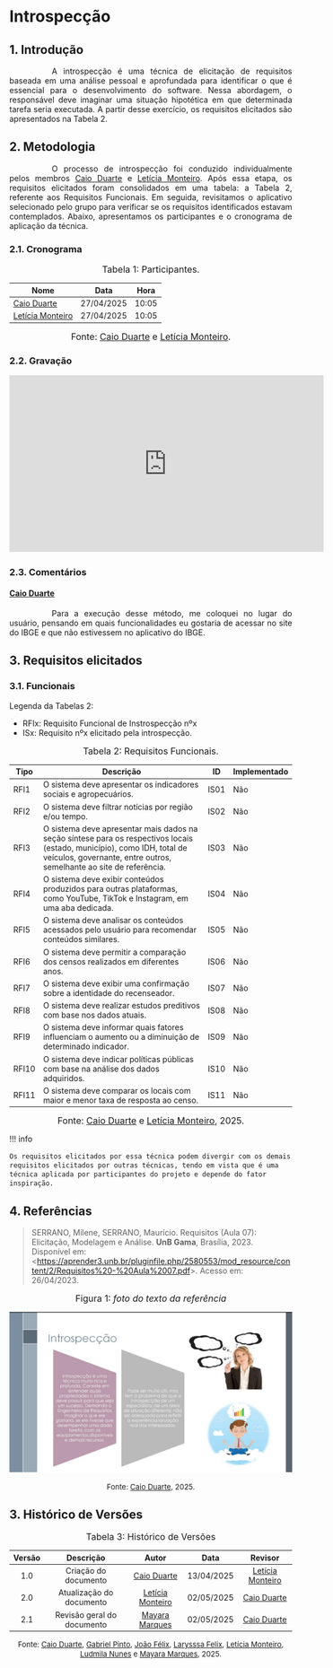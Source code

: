 # Introspecção

## 1. Introdução

<div style="text-align: justify; text-indent: 2cm;">
A introspecção é uma técnica de elicitação de requisitos baseada em uma análise pessoal e aprofundada para identificar o que é essencial para o desenvolvimento do software. Nessa abordagem, o responsável deve imaginar uma situação hipotética em que determinada tarefa seria executada. A partir desse exercício, os requisitos elicitados são apresentados na Tabela 2.
</DIV>

## 2. Metodologia

<div style="text-align: justify; text-indent: 2cm;">
O processo de introspecção foi conduzido individualmente pelos membros <a href="https://github.com/caioduart3">Caio Duarte</a> e <a href="https://github.com/LeticiaMonteiroo">Letícia Monteiro</a>. Após essa etapa, os requisitos elicitados foram consolidados em uma tabela: a Tabela 2, referente aos Requisitos Funcionais. Em seguida, revisitamos o aplicativo selecionado pelo grupo para verificar se os requisitos identificados estavam contemplados. Abaixo, apresentamos os participantes e o cronograma de aplicação da técnica.
</div>

### 2.1. Cronograma

<font size="3"><p style="text-align: center">Tabela 1: Participantes.</p></font>

<center>

| Nome                                             | Data                   |  Hora |
| ------------------------------------------------ | ------------------------ | -------------- |
| [Caio Duarte](https://github.com/caioduart3)   |  27/04/2025|  10:05 |
| [Letícia Monteiro](https://github.com/LeticiaMonteiroo) |  27/04/2025| 10:05   |

</center>

<font size="3"><p style="text-align: center">Fonte: [Caio Duarte](https://github.com/caioduart3) e [Letícia Monteiro](https://github.com/LeticiaMonteiroo).</p></font>

### 2.2. Gravação

<div style="text-align: center;">
  <iframe width="560" height="315" src="https://www.youtube.com/embed/uVI6QWSWdYs" frameborder="0" allowfullscreen></iframe>
</div>



### 2.3. Comentários

#### [Caio Duarte](https://github.com/caioduart3)

<div style="text-align: justify; text-indent: 2cm;">
Para a execução desse método, me coloquei no lugar do usuário, pensando em quais funcionalidades eu gostaria de acessar no site do IBGE e que não estivessem no aplicativo do IBGE.
</div>

## 3. Requisitos elicitados

### 3.1. Funcionais

Legenda da Tabelas 2:

- RFIx: Requisito Funcional de Instrospecção nºx
- ISx: Requisito nºx elicitado pela introspecção.

<font size="3"><p style="text-align: center">Tabela 2: Requisitos Funcionais.</p></font>

<center>

| <a id= "anchor_I" style = "visibility: hidden;"></a> Tipo | Descrição                                                                                                     | ID   | Implementado |
| ---- | ------------------------------------------------------------------------------------------------------------- | ---- | ------------- |
| RFI1 | O sistema deve apresentar os indicadores sociais e agropecuários.                                             | IS01 | Não           |
| RFI2 | O sistema deve filtrar notícias por região e/ou tempo.                                                       | IS02 | Não           |
| RFI3 | O sistema deve apresentar mais dados na seção síntese para os respectivos locais (estado, município), como IDH, total de veículos, governante, entre outros, semelhante ao site de referência. | IS03 | Não           |
| RFI4 | O sistema deve exibir conteúdos produzidos para outras plataformas, como YouTube, TikTok e Instagram, em uma aba dedicada. | IS04 | Não           |
| RFI5 | O sistema deve analisar os conteúdos acessados pelo usuário para recomendar conteúdos similares.             | IS05 | Não           |
| RFI6 | O sistema deve permitir a comparação dos censos realizados em diferentes anos.                               | IS06 | Não           |
| RFI7 | O sistema deve exibir uma confirmação sobre a identidade do recenseador.                                     | IS07 | Não           |
| RFI8 | O sistema deve realizar estudos preditivos com base nos dados atuais.                                        | IS08 | Não           |
| RFI9 | O sistema deve informar quais fatores influenciam o aumento ou a diminuição de determinado indicador.        | IS09 | Não           |
| RFI10 | O sistema deve indicar políticas públicas com base na análise dos dados adquiridos.                          | IS10 | Não           |
| RFI11 | O sistema deve comparar os locais com maior e menor taxa de resposta ao censo.                               | IS11 | Não           |

</center>

<font size="3"><p style="text-align: center">Fonte: [Caio Duarte](https://github.com/caioduart3) e [Letícia Monteiro](https://github.com/LeticiaMonteiroo), 2025.</p></font>


!!! info

    Os requisitos elicitados por essa técnica podem divergir com os demais requisitos elicitados por outras técnicas, tendo em vista que é uma técnica aplicada por participantes do projeto e depende do fator inspiração.

## 4. Referências

> SERRANO, Milene, SERRANO, Maurício. Requisitos (Aula 07): Elicitação, Modelagem e Análise. **UnB Gama**, Brasília, 2023. Disponível em: <<https://aprender3.unb.br/pluginfile.php/2580553/mod_resource/content/2/Requisitos%20-%20Aula%2007.pdf>>. Acesso em: 26/04/2023.

<font size="3"><p style="text-align: center">Figura 1: <i>foto do texto da referência</i></p></font>

![alt text](./../../assets/images/fonte-introspeccao.png)

<font size="2"><p style="text-align: center">Fonte: [Caio Duarte](https://github.com/caioduart3), 2025.</p></font>

## 3. Histórico de Versões
<font size="3"><p style="text-align: center">Tabela 3: Histórico de Versões</p></font> 

| Versão |Descrição     |Autor                                       |Data    |Revisor|
|:-:     | :-:          | :-:                                        | :-:        |:-:|
|1.0   |Criação do documento|[Caio Duarte](https://github.com/caioduart3)| 13/04/2025 |  [Letícia Monteiro](https://github.com/LeticiaMonteiroo) |
|2.0   |Atualização do documento|[Letícia Monteiro](https://github.com/LeticiaMonteiroo)| 02/05/2025 |  [Caio Duarte](https://github.com/caioduart3) |
|2.1   |Revisão geral do documento|[Mayara Marques](https://github.com/maymarquee)| 02/05/2025 |  [Caio Duarte](https://github.com/caioduart3) |

<font size="2"><p style="text-align: center">Fonte: [Caio Duarte](https://github.com/caioduart3), [Gabriel Pinto](https://github.com/GabrielSPinto), [João Félix](https://github.com/joaofmoreiraa), [Larysssa Felix](https://github.com/felixlaryssa), [Letícia Monteiro](https://github.com/LeticiaMonteiroo), [Ludmila Nunes](https://github.com/ludmilaaysha) e [Mayara Marques](https://github.com/maymarquee), 2025.</p></font> 